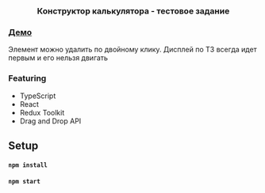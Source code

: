 <h3 align="center">Конструктор калькулятора - тестовое задание</h3>

<h3><a href="https://chic-heliotrope-29896f.netlify.app">Демо</a></h3>

Элемент можно удалить по двойному клику. Дисплей по ТЗ всегда идет первым и его нельзя двигать 

### Featuring

- TypeScript
- React
- Redux Toolkit
- Drag and Drop API

## Setup

#### `npm install`

#### `npm start`
